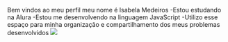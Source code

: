 Bem vindos ao meu perfil
meu nome é Isabela Medeiros
-Estou estudando na Alura
-Estou me desenvolvendo na linguagem JavaScript
-Utilizo esse espaço para minha organização e compartilhamento dos meus problemas desenvolvidos
![](link)
